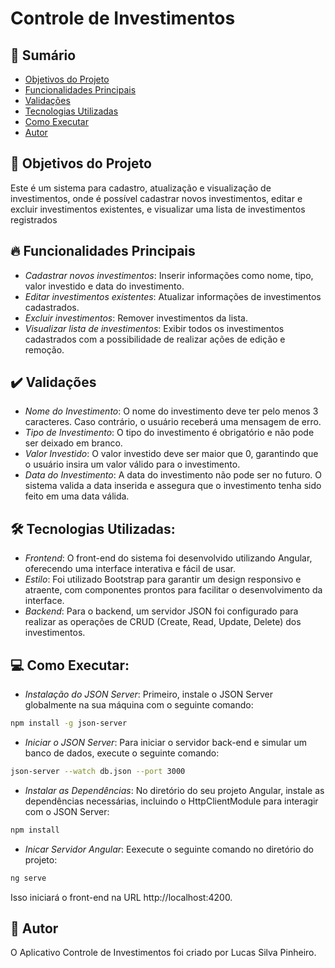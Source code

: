 # Controle de Investimentos

## 📑 Sumário
- [Objetivos do Projeto](#🎯-objetivos-do-projeto)
- [Funcionalidades Principais](#🔥-funcionalidades-principais)
- [Validações](#✔️-validações)
- [Tecnologias Utilizadas](#🛠-tecnologias-utilizadas)
- [Como Executar](#💻-como-executar)
- [Autor](#👥-autor)


## 🎯 Objetivos do Projeto
Este é um sistema para cadastro, atualização e visualização de investimentos, onde é possível cadastrar novos investimentos, editar e excluir investimentos existentes, e visualizar uma lista de investimentos registrados

## 🔥 Funcionalidades Principais
- *Cadastrar novos investimentos*: Inserir informações como nome, tipo, valor investido e data do investimento.
- *Editar investimentos existentes*: Atualizar informações de investimentos cadastrados.
- *Excluir investimentos*: Remover investimentos da lista.
- *Visualizar lista de investimentos*: Exibir todos os investimentos cadastrados com a possibilidade de realizar ações de edição e remoção.

## ✔️ Validações
- *Nome do Investimento*: O nome do investimento deve ter pelo menos 3 caracteres. Caso contrário, o usuário receberá uma mensagem de erro.
- *Tipo de Investimento*: O tipo do investimento é obrigatório e não pode ser deixado em branco.
- *Valor Investido*: O valor investido deve ser maior que 0, garantindo que o usuário insira um valor válido para o investimento.
- *Data do Investimento*: A data do investimento não pode ser no futuro. O sistema valida a data inserida e assegura que o investimento tenha sido feito em uma data válida.

## 🛠 Tecnologias Utilizadas:
- *Frontend*: O front-end do sistema foi desenvolvido utilizando Angular, oferecendo uma interface interativa e fácil de usar.
- *Estilo*: Foi utilizado Bootstrap para garantir um design responsivo e atraente, com componentes prontos para facilitar o desenvolvimento da interface.
- *Backend*: Para o backend, um servidor JSON foi configurado para realizar as operações de CRUD (Create, Read, Update, Delete) dos investimentos.

## 💻 Como Executar:
- *Instalação do JSON Server*: Primeiro, instale o JSON Server globalmente na sua máquina com o seguinte comando:
```sh
npm install -g json-server
```
- *Iniciar o JSON Server*: Para iniciar o servidor back-end e simular um banco de dados, execute o seguinte comando:
```sh
json-server --watch db.json --port 3000
```
- *Instalar as Dependências*: No diretório do seu projeto Angular, instale as dependências necessárias, incluindo o HttpClientModule para interagir com o JSON Server:
```sh
npm install
```
- *Inicar Servidor Angular*: Eexecute o seguinte comando no diretório do projeto:
```sh
ng serve
```
Isso iniciará o front-end na URL http://localhost:4200.

## 👥 Autor
O Aplicativo Controle de Investimentos foi criado por Lucas Silva Pinheiro.
